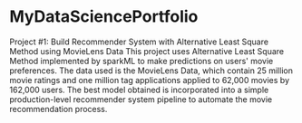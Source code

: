 # MyDataSciencePortfolio
Project #1: Build Recommender System with Alternative Least Square Method using MovieLens Data 
This project uses Alternative Least Square Method implemented by sparkML to make predictions on users' movie preferences. The data used is the MovieLens Data, which contain 25 million movie ratings and one million tag applications applied to 62,000 movies by 162,000 users. The best model obtained is incorporated into a simple production-level recommender system pipeline to automate the movie recommendation process.

